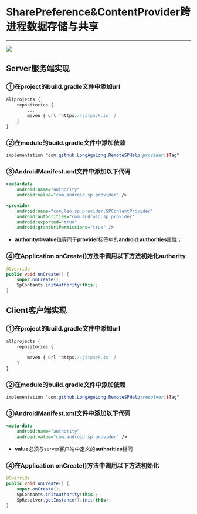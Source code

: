 # SharePreference&ContentProvider跨进程数据存储与共享

------

[![](https://jitpack.io/v/LongAgoLong/RemoteSPHelp.svg)](https://jitpack.io/#LongAgoLong/RemoteSPHelp)

## Server服务端实现

### ①在project的build.gradle文件中添加url

```scss
allprojects {
	repositories {
		...
		maven { url 'https://jitpack.io' }
	}
}
```

### ②在module的build.gradle文件中添加依赖

```scss
implementation "com.github.LongAgoLong.RemoteSPHelp:provider:$Tag"
```

### ③AndroidManifest.xml文件中添加以下代码

```xml
<meta-data
    android:name="authority"
    android:value="com.android.sp.provider" />

<provider
    android:name="com.leo.sp.provider.SPContentProvider"
    android:authorities="com.android.sp.provider"
    android:exported="true"
    android:grantUriPermissions="true" />
```

- **authority**中**value**值等同于**provider**标签中的**android:authorities**属性；

### ④在Application onCreate()方法中调用以下方法初始化authority

```java
@Override                                     
public void onCreate() {                      
    super.onCreate();                         
    SpContants.initAuthority(this);           
}                                             
```



## Client客户端实现

### ①在project的build.gradle文件中添加url

```scss
allprojects {
	repositories {
		...
		maven { url 'https://jitpack.io' }
	}
}
```

### ②在module的build.gradle文件中添加依赖

```scss
implementation "com.github.LongAgoLong.RemoteSPHelp:resolver:$Tag"
```

### ③AndroidManifest.xml文件中添加以下代码

```xml
<meta-data
    android:name="authority"
    android:value="com.android.sp.provider" />
```

- **value**必须与server客户端中定义的**authorities**相同

### ④在Application onCreate()方法中调用以下方法初始化

```java
@Override
public void onCreate() {
    super.onCreate();
    SpContants.initAuthority(this);
    SpResolver.getInstance().init(this);
}
```

